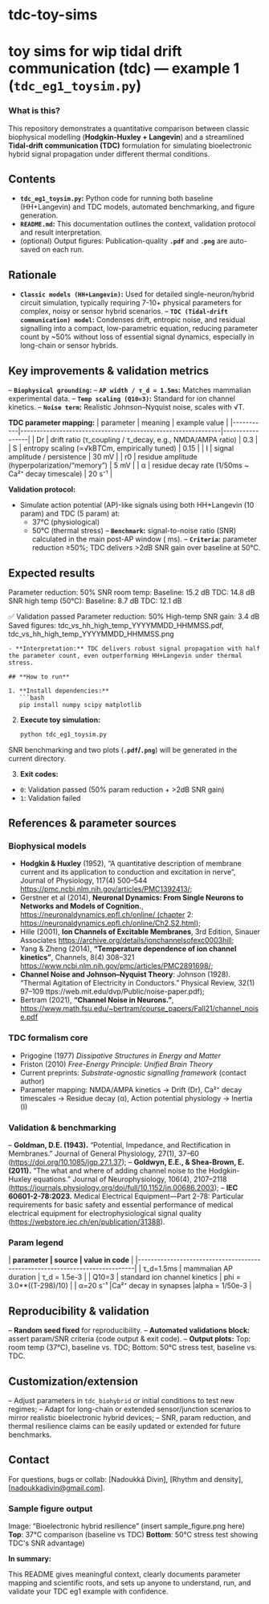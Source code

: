 # tdc-toy-sims
# toy sims for wip tidal drift communication (tdc) — example 1 (`tdc_eg1_toysim.py`)

### **What is this?**
This repository demonstrates a quantitative comparison between classic biophysical modelling (**Hodgkin-Huxley + Langevin**) and a streamlined **Tidal-drift communication (TDC)** formulation for simulating bioelectronic hybrid signal propagation under different thermal conditions.

## **Contents**

- **`tdc_eg1_toysim.py`:** Python code for running both baseline (HH+Langevin) and TDC models, automated benchmarking, and figure generation.
- **`README.md`:** This documentation outlines the context, validation protocol and result interpretation.
- (optional) Output figures: Publication-quality **`.pdf`** and **`.png`** are auto-saved on each run.

## **Rationale**

- **`Classic models (HH+Langevin)`:** Used for detailed single-neuron/hybrid circuit simulation, typically requiring 7-10+ physical parameters for complex, noisy or sensor hybrid scenarios.
– **`TDC (Tidal-drift communication) model`:** Condenses drift, entropic noise, and residual signalling into a compact, low-parametric equation, reducing parameter count by ~50% without loss of essential signal dynamics, especially in long-chain or sensor hybrids.

## **Key improvements & validation metrics**

– **`Biophysical grounding`:**
– **`AP width / τ_d = 1.5ms`:** Matches mammalian experimental data.
– **`Temp scaling (Q10=3)`:** Standard for ion channel kinetics.
– **`Noise term`:** Realistic Johnson–Nyquist noise, scales with √T.

**TDC parameter mapping:**
| parameter | meaning                                                      | example value   |
|-----------|--------------------------------------------------------------|-----------------|
| Dr        | drift ratio (τ_coupling / τ_decay, e.g., NMDA/AMPA ratio)    | 0.3             |
| S         | entropy scaling (∝√kB*T*Cm, empirically tuned)               | 0.15            |
| I         | signal amplitude / persistence                               | 30 mV           |
| r0        | residue amplitude (hyperpolarization/“memory”)               | 5 mV            |
| α         | residue decay rate (1/50ms ~ Ca²⁺ decay timescale)           | 20 s⁻¹          |

**Validation protocol:**
- Simulate action potential (AP)-like signals using both HH+Langevin (10 param) and TDC (5 param) at:
    - 37°C (physiological)
    - 50°C (thermal stress)
  – **`Benchmark`:** signal-to-noise ratio (SNR) calculated in the main post-AP window ( ms).
  – **`Criteria`:** parameter reduction ≥50%; TDC delivers >2dB SNR gain over baseline at 50°C.

## **Expected results**

Parameter reduction: 50%
SNR room temp:
Baseline: 15.2 dB
TDC:      14.8 dB
SNR high temp (50°C):
Baseline: 8.7 dB
TDC:      12.1 dB

✅ Validation passed
Parameter reduction: 50%
High-temp SNR gain: 3.4 dB
Saved figures: tdc_vs_hh_high_temp_YYYYMMDD_HHMMSS.pdf, tdc_vs_hh_high_temp_YYYYMMDD_HHMMSS.png
```
- **Interpretation:** TDC delivers robust signal propagation with half the parameter count, even outperforming HH+Langevin under thermal stress.

## **How to run**

1. **Install dependencies:**  
   ```bash
   pip install numpy scipy matplotlib
   ```

2. **Execute toy simulation:**  
   ```bash
   python tdc_eg1_toysim.py
   ```
  SNR benchmarking and two plots (**`.pdf`/`.png`**) will be generated in the current directory.

3. **Exit codes:** 
- `0`: Validation passed (50% param reduction + >2dB SNR gain)
- `1`: Validation failed

## **References & parameter sources**

### **Biophysical models**
  - **Hodgkin & Huxley** (1952), “A quantitative description of membrane current and its application to conduction and excitation in nerve”, Journal of Physiology, 117(4) 500–544 https://pmc.ncbi.nlm.nih.gov/articles/PMC1392413/;
  - Gerstner et al (2014), **Neuronal Dynamics: From Single Neurons to Networks and Models of Cognition.**, https://neuronaldynamics.epfl.ch/online/ (chapter 2: https://neuronaldynamics.epfl.ch/online/Ch2.S2.html);
  - Hille (2001), **Ion Channels of Excitable Membranes**, 3rd Edition, Sinauer Associates https://archive.org/details/ionchannelsofexc0003hill; 
  - Yang & Zheng (2014), **“Temperature dependence of ion channel kinetics”**, Channels, 8(4) 308–321 https://www.ncbi.nlm.nih.gov/pmc/articles/PMC2891698/; 
  - **Channel Noise and Johnson–Nyquist Theory**: Johnson (1928). “Thermal Agitation of Electricity in Conductors.” Physical Review, 32(1) 97–109 ttps://web.mit.edu/dvp/Public/noise-paper.pdf);
  - Bertram (2021), **“Channel Noise in Neurons.”**, https://www.math.fsu.edu/~bertram/course_papers/Fall21/channel_noise.pdf

### **TDC formalism core**
  - Prigogine (1977) *Dissipative Structures in Energy and Matter*  
  - Friston (2010) *Free-Energy Principle: Unified Brain Theory*  
  - Current preprints: *Substrate-agnostic signalling framework* (contact author)
  - Parameter mapping:  NMDA/AMPA kinetics → Drift (Dr), Ca²⁺ decay timescales → Residue decay (α), Action      potential physiology → Inertia (I)

### **Validation & benchmarking**
  – **Goldman, D.E. (1943).** “Potential, Impedance, and Rectification in Membranes.” Journal of General Physiology, 27(1), 37–60 (https://doi.org/10.1085/jgp.27.1.37);
  – **Goldwyn, E.E., & Shea-Brown, E. (2011).** “The what and where of adding channel noise to the Hodgkin-Huxley equations.” Journal of Neurophysiology, 106(4), 2107–2118 (https://journals.physiology.org/doi/full/10.1152/jn.00686.2003); 
  – **IEC 60601-2-78:2023.** Medical Electrical Equipment—Part 2-78: Particular requirements for basic safety and essential performance of medical electrical equipment for electrophysiological signal quality (https://webstore.iec.ch/en/publication/31388).

  ### **Param legend**
| **parameter      | source                        | value in code**          | 
|-----------------------------------------------------------------------------|
| τ_d=1.5ms	     | mammalian AP duration         | τ_d = 1.5e-3               |
| Q10=3	         | standard ion channel kinetics | phi = 3.0**((T-298)/10)    |
| α=20 s⁻¹       |Ca²⁺ decay in synapses         |alpha = 1/50e-3             |

## **Reproducibility & validation**

  – **Random seed fixed** for reproducibility.
  – **Automated validations block:** assert param/SNR criteria (code output & exit code).
  – **Output plots:** Top: room temp (37°C), baseline vs. TDC; Bottom: 50°C stress test, baseline vs. TDC.

## **Customization/extension**

  – Adjust parameters in `tdc_biohybrid` or initial conditions to test new regimes;
  – Adapt for long-chain or extended sensor/junction scenarios to mirror realistic bioelectronic hybrid devices;
  – SNR, param reduction, and thermal resilience claims can be easily updated or extended for future benchmarks.

## **Contact**

For questions, bugs or collab: [Nadoukká Divin], [Rhythm and density], [nadoukkadivin@gmail.com].

### Sample figure output

Image: “Bioelectronic hybrid resilience” (insert sample_figure.png here)
**Top**: 37°C comparison (baseline vs TDC)
**Bottom**: 50°C stress test showing TDC's SNR advantage)

**In summary:**  

This README gives meaningful context, clearly documents parameter mapping and scientific roots, and sets up anyone to understand, run, and validate your TDC eg1 example with confidence.
